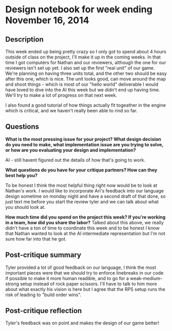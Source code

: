 # Design notebook for week ending November 16, 2014

## Description

This week ended up being pretty crazy so I only got to spend about 4 hours outside of class on the project, I'll make it up in the coming weeks. In that time I got computers for Nathan and our reviewers, although the one for our reviewers isn't set up yet. I also set up the first "real unit" of our game. We're planning on having three units total, and the other two should be easy after this one, which is nice. The unit looks good, can move around the map and shoot things - which is most of our "hello world" deliverable I would have loved to dive into the AI this week but we didn't end up having time. We'll try to make a lot of progress on that next week. 

I also found a good tutorial of how things actually fit togeather in the engine which is critical, and we haven't really been able to rind so far. 
## Questions

**What is the most pressing issue for your project? What design decision do
you need to make, what implementation issue are you trying to solve, or how
are you evaluating your design and implementation?**

AI - still havent figured out the details of how that's going to work.

**What questions do you have for your critique partners? How can they best help
you?**

To be honest I think the most helpful thing right now would be to look at Nathan's work. I would like to incorporate Ari's feedback into our language design sometime on monday night and have a second draft of that done, so just text me before you start the review tyler and we can talk about what you should look at. 

**How much time did you spend on the project this week? If you're working in a
team, how did you share the labor?**
Talked about this above, we really didn't have a ton of time to coordinate this week and to be honest I know that Nathan wanted to look at the AI intermediate representation but I'm not sure how far into that he got. 

## Post-critique summary
Tyler provided a lot of good feedback on our language, I think the most important pieces were that we should try to enforce linebreaks in our code if possible to make it more human readible, and to go for a weak-medium-strong setup instead of rock paper scissors. I'll have to talk to him more about what exactly his vision is here but I agree that the RPS setup runs the risk of leading to "build order wins". 

## Post-critique reflection

Tyler's feedback was on point and makes the design of our game better!

